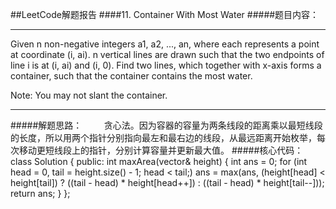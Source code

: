 ##LeetCode解题报告
####11. Container With Most Water
#####题目内容：
***
Given n non-negative integers a1, a2, ..., an, where each represents a point at coordinate (i, ai). n vertical lines are drawn such that the two endpoints of line i is at (i, ai) and (i, 0). Find two lines, which together with x-axis forms a container, such that the container contains the most water.

Note: You may not slant the container.
***
#####解题思路：
&#160;&#160;&#160;&#160;&#160;&#160;&#160;&#160;贪心法。因为容器的容量为两条线段的距离乘以最短线段的长度，所以用两个指针分别指向最左和最右边的线段，从最远距离开始枚举，每次移动更短线段上的指针，分别计算容量并更新最大值。
#####核心代码：
    class Solution 
    {
    public:
        int maxArea(vector<int>& height) 
        {
            int ans = 0;
            for (int head = 0, tail = height.size() - 1; head < tail;)
                ans = max(ans, (height[head] < height[tail]) ? 
                               ((tail - head) * height[head++]) : 
                               ((tail - head) * height[tail--]));
            return ans;
        }
    };